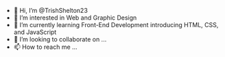 - 👋 Hi, I’m @TrishShelton23
- 👀 I’m interested in Web and Graphic Design
- 🌱 I’m currently learning Front-End Development introducing HTML, CSS, and JavaScript
- 💞️ I’m looking to collaborate on ...
- 📫 How to reach me ...

<!---
TrishShelton23/TrishShelton23 is a ✨ special ✨ repository because its `README.md` (this file) appears on your GitHub profile.
You can click the Preview link to take a look at your changes.
--->
